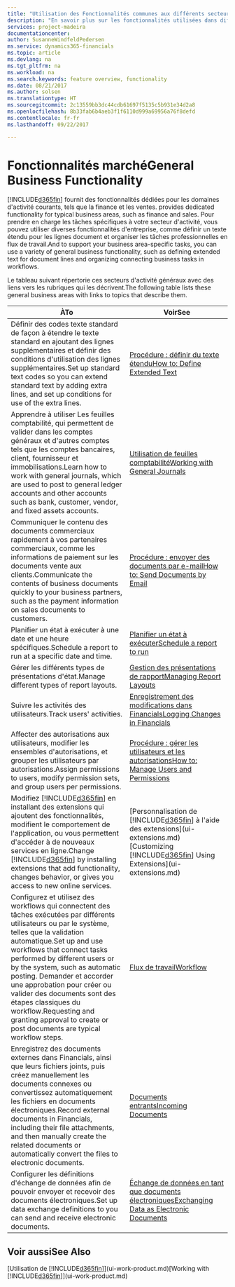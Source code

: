 ```yaml
---
title: "Utilisation des Fonctionnalités communes aux différents secteurs d'activité | Microsoft Docs"
description: "En savoir plus sur les fonctionnalités utilisées dans différents secteurs d'activité dans Dynamics 365 for Financials."
services: project-madeira
documentationcenter: 
author: SusanneWindfeldPedersen
ms.service: dynamics365-financials
ms.topic: article
ms.devlang: na
ms.tgt_pltfrm: na
ms.workload: na
ms.search.keywords: feature overview, functionality
ms.date: 08/21/2017
ms.author: solsen
ms.translationtype: HT
ms.sourcegitcommit: 2c13559bb3dc44cdb61697f5135c5b931e34d2a8
ms.openlocfilehash: 8b33fab6b4aeb3f1f6110d999a69956a76f8defd
ms.contentlocale: fr-fr
ms.lasthandoff: 09/22/2017

---
```

# <a name="general-business-functionality"></a><span data-ttu-id="e8bc2-103">Fonctionnalités marché</span><span class="sxs-lookup"><span data-stu-id="e8bc2-103">General Business Functionality</span></span>
[!INCLUDE[d365fin](includes/d365fin_md.md)]<span data-ttu-id="e8bc2-104"> fournit des fonctionnalités dédiées pour les domaines d'activité courants, tels que la finance et les ventes.</span><span class="sxs-lookup"><span data-stu-id="e8bc2-104"> provides dedicated functionality for typical business areas, such as finance and sales.</span></span> <span data-ttu-id="e8bc2-105">Pour prendre en charge les tâches spécifiques à votre secteur d'activité, vous pouvez utiliser diverses fonctionnalités d'entreprise, comme définir un texte étendu pour les lignes document et organiser les tâches professionnelles en flux de travail.</span><span class="sxs-lookup"><span data-stu-id="e8bc2-105">And to support your business area-specific tasks, you can use a variety of general business functionality, such as defining extended text for document lines and organizing connecting business tasks in workflows.</span></span>

<span data-ttu-id="e8bc2-106">Le tableau suivant répertorie ces secteurs d'activité généraux avec des liens vers les rubriques qui les décrivent.</span><span class="sxs-lookup"><span data-stu-id="e8bc2-106">The following table lists these general business areas with links to topics that describe them.</span></span>

| <span data-ttu-id="e8bc2-107">À</span><span class="sxs-lookup"><span data-stu-id="e8bc2-107">To</span></span> | <span data-ttu-id="e8bc2-108">Voir</span><span class="sxs-lookup"><span data-stu-id="e8bc2-108">See</span></span> |
| --- | --- |
| <span data-ttu-id="e8bc2-109">Définir des codes texte standard de façon à étendre le texte standard en ajoutant des lignes supplémentaires et définir des conditions d'utilisation des lignes supplémentaires.</span><span class="sxs-lookup"><span data-stu-id="e8bc2-109">Set up standard text codes so you can extend standard text by adding extra lines, and set up conditions for use of the extra lines.</span></span> |[<span data-ttu-id="e8bc2-110">Procédure : définir du texte étendu</span><span class="sxs-lookup"><span data-stu-id="e8bc2-110">How to: Define Extended Text</span></span>](ui-how-define-ext-text.md) |
| <span data-ttu-id="e8bc2-111">Apprendre à utiliser Les feuilles comptabilité, qui permettent de valider dans les comptes généraux et d'autres comptes tels que les comptes bancaires, client, fournisseur et immobilisations.</span><span class="sxs-lookup"><span data-stu-id="e8bc2-111">Learn how to work with general journals, which are used to post to general ledger accounts and other accounts such as bank, customer, vendor, and fixed assets accounts.</span></span> |[<span data-ttu-id="e8bc2-112">Utilisation de feuilles comptabilité</span><span class="sxs-lookup"><span data-stu-id="e8bc2-112">Working with General Journals</span></span>](ui-work-general-journals.md) |
| <span data-ttu-id="e8bc2-113">Communiquer le contenu des documents commerciaux rapidement à vos partenaires commerciaux, comme les informations de paiement sur les documents vente aux clients.</span><span class="sxs-lookup"><span data-stu-id="e8bc2-113">Communicate the contents of business documents quickly to your business partners, such as the payment information on sales documents to customers.</span></span> |[<span data-ttu-id="e8bc2-114">Procédure : envoyer des documents par e-mail</span><span class="sxs-lookup"><span data-stu-id="e8bc2-114">How to: Send Documents by Email</span></span>](ui-how-send-documents-email.md) |
| <span data-ttu-id="e8bc2-115">Planifier un état à exécuter à une date et une heure spécifiques.</span><span class="sxs-lookup"><span data-stu-id="e8bc2-115">Schedule a report to run at a specific date and time.</span></span> |[<span data-ttu-id="e8bc2-116">Planifier un état à exécuter</span><span class="sxs-lookup"><span data-stu-id="e8bc2-116">Schedule a report to run</span></span>](ui-work-report.md#ScheduleReport) |
| <span data-ttu-id="e8bc2-117">Gérer les différents types de présentations d'état.</span><span class="sxs-lookup"><span data-stu-id="e8bc2-117">Manage different types of report layouts.</span></span> |[<span data-ttu-id="e8bc2-118">Gestion des présentations de rapport</span><span class="sxs-lookup"><span data-stu-id="e8bc2-118">Managing Report Layouts</span></span>](ui-manage-report-layouts.md) |
| <span data-ttu-id="e8bc2-119">Suivre les activités des utilisateurs.</span><span class="sxs-lookup"><span data-stu-id="e8bc2-119">Track users' activities.</span></span>|[<span data-ttu-id="e8bc2-120">Enregistrement des modifications dans Financials</span><span class="sxs-lookup"><span data-stu-id="e8bc2-120">Logging Changes in Financials</span></span>](across-log-changes.md)|
|<span data-ttu-id="e8bc2-121">Affecter des autorisations aux utilisateurs, modifier les ensembles d'autorisations, et grouper les utilisateurs par autorisations.</span><span class="sxs-lookup"><span data-stu-id="e8bc2-121">Assign permissions to users, modify permission sets, and group users per permissions.</span></span>|[<span data-ttu-id="e8bc2-122">Procédure : gérer les utilisateurs et les autorisations</span><span class="sxs-lookup"><span data-stu-id="e8bc2-122">How to: Manage Users and Permissions</span></span>](ui-how-users-permissions.md)|
| <span data-ttu-id="e8bc2-123">Modifiez [!INCLUDE[d365fin](includes/d365fin_md.md)] en installant des extensions qui ajoutent des fonctionnalités, modifient le comportement de l'application, ou vous permettent d'accéder à de nouveaux services en ligne.</span><span class="sxs-lookup"><span data-stu-id="e8bc2-123">Change [!INCLUDE[d365fin](includes/d365fin_md.md)] by installing extensions that add functionality, changes behavior, or gives you access to new online services.</span></span> |<span data-ttu-id="e8bc2-124">[Personnalisation de [!INCLUDE[d365fin](includes/d365fin_md.md)] à l'aide des extensions](ui-extensions.md)</span><span class="sxs-lookup"><span data-stu-id="e8bc2-124">[Customizing [!INCLUDE[d365fin](includes/d365fin_md.md)] Using Extensions](ui-extensions.md)</span></span> |
|<span data-ttu-id="e8bc2-125">Configurez et utilisez des workflows qui connectent des tâches exécutées par différents utilisateurs ou par le système, telles que la validation automatique.</span><span class="sxs-lookup"><span data-stu-id="e8bc2-125">Set up and use workflows that connect tasks performed by different users or by the system, such as automatic posting.</span></span> <span data-ttu-id="e8bc2-126">Demander et accorder une approbation pour créer ou valider des documents sont des étapes classiques du workflow.</span><span class="sxs-lookup"><span data-stu-id="e8bc2-126">Requesting and granting approval to create or post documents are typical workflow steps.</span></span>|[<span data-ttu-id="e8bc2-127">Flux de travail</span><span class="sxs-lookup"><span data-stu-id="e8bc2-127">Workflow</span></span>](across-workflow.md)|
|<span data-ttu-id="e8bc2-128">Enregistrez des documents externes dans Financials, ainsi que leurs fichiers joints, puis créez manuellement les documents connexes ou convertissez automatiquement les fichiers en documents électroniques.</span><span class="sxs-lookup"><span data-stu-id="e8bc2-128">Record external documents in Financials, including their file attachments, and then manually create the related documents or automatically convert the files to electronic documents.</span></span>|[<span data-ttu-id="e8bc2-129">Documents entrants</span><span class="sxs-lookup"><span data-stu-id="e8bc2-129">Incoming Documents</span></span>](across-income-documents.md)|
| <span data-ttu-id="e8bc2-130">Configurer les définitions d'échange de données afin de pouvoir envoyer et recevoir des documents électroniques.</span><span class="sxs-lookup"><span data-stu-id="e8bc2-130">Set up data exchange definitions to you can send and receive electronic documents.</span></span> |[<span data-ttu-id="e8bc2-131">Échange de données en tant que documents électroniques</span><span class="sxs-lookup"><span data-stu-id="e8bc2-131">Exchanging Data as Electronic Documents</span></span>](across-data-exchange.md) |

## <a name="see-also"></a><span data-ttu-id="e8bc2-132">Voir aussi</span><span class="sxs-lookup"><span data-stu-id="e8bc2-132">See Also</span></span>
<span data-ttu-id="e8bc2-133">[Utilisation de [!INCLUDE[d365fin](includes/d365fin_md.md)]](ui-work-product.md)</span><span class="sxs-lookup"><span data-stu-id="e8bc2-133">[Working with [!INCLUDE[d365fin](includes/d365fin_md.md)]](ui-work-product.md)</span></span>

